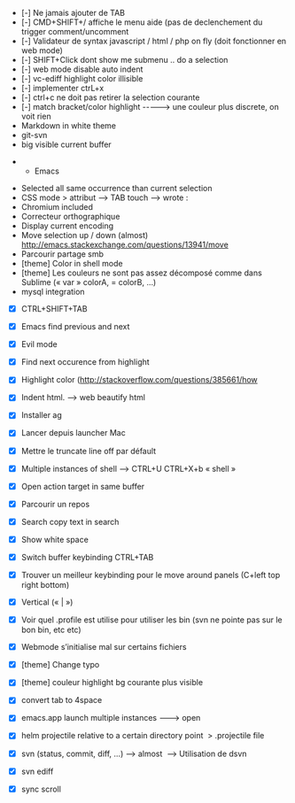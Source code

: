 - [-] Ne jamais ajouter de TAB
- [-] CMD+SHIFT+/ affiche le menu aide (pas de declenchement du trigger comment/uncomment
- [-] Validateur de syntax javascript / html / php on fly (doit fonctionner en web mode)
- [-] SHIFT+Click dont show me submenu .. do a selection
- [-] web mode disable auto indent 
- [-] vc-ediff highlight color illisible
- [-] implementer ctrL+x
- [-] ctrl+c ne doit pas retirer la selection courante
- [-] match bracket/color highlight -----> une couleur plus discrete, on voit rien
- Markdown in white theme
- git-svn
- big visible current buffer



* * Emacs   
- Selected all same occurrence than current selection   
- CSS mode > attribut —> TAB touch —> wrote :   
- Chromium included   
- Correcteur orthographique   
- Display current encoding   
- Move selection up / down (almost)            http://emacs.stackexchange.com/questions/13941/move
- Parcourir partage smb   
- [theme] Color in shell mode   
- [theme] Les couleurs ne sont pas assez décomposé comme dans Sublime (« var » colorA, = colorB, …)   
- mysql integration  
- [x] CTRL+SHIFT+TAB   
- [x] Emacs find previous and next   
- [x] Evil mode 
- [x] Find next occurence from highlight   
- [x] Highlight color (http://stackoverflow.com/questions/385661/how
- [x] Indent html.  —> web beautify html   
- [x] Installer ag    
- [x] Lancer depuis launcher Mac   
- [x] Mettre le truncate line off par défault   
- [x] Multiple instances of shell ——> CTRL+U CTRL+X+b « shell »   
- [x] Open action target in same buffer   
- [x] Parcourir un repos   
- [x] Search copy text in search   
- [x] Show white space   
- [x] Switch buffer keybinding CTRL+TAB 
- [x] Trouver un meilleur keybinding pour le move around panels (C+left top right bottom)   
- [x] Vertical (« | »)      
- [x] Voir quel .profile est utilise pour utiliser les bin (svn ne pointe pas sur le bon bin, etc etc)   
- [x] Webmode s’initialise mal sur certains fichiers   
- [x] [theme] Change typo   
- [x] [theme] couleur highlight bg courante plus visible   
- [x] convert tab to 4space   
- [x] emacs.app launch multiple instances ———> open 
- [x] helm projectile relative to a certain directory point       > .projectile file   
- [x] svn (status, commit, diff, …) ——> almost          —> Utilisation de dsvn   
- [x] svn ediff       
- [x] sync scroll   

